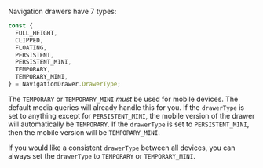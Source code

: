 Navigation drawers have 7 types:

```js
const {
  FULL_HEIGHT,
  CLIPPED,
  FLOATING,
  PERSISTENT,
  PERSISTENT_MINI,
  TEMPORARY,
  TEMPORARY_MINI,
} = NavigationDrawer.DrawerType;
```

The `TEMPORARY` or `TEMPORARY_MINI` *must* be used for mobile devices. The
default media queries will already handle this for you. If the `drawerType`
is set to anything except for `PERSISTENT_MINI`, the mobile version of the
drawer will automatically be `TEMPORARY`. If the `drawerType` is set to
`PERSISTENT_MINI`, then the mobile version will be `TEMPORARY_MINI`.

If you would like a consistent `drawerType` between all devices, you can
always set the `drawerType` to `TEMPORARY` or `TEMPORARY_MINI`.
